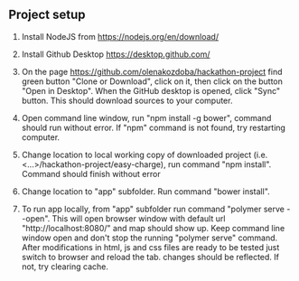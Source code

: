 ## Project setup

1. Install NodeJS from https://nodejs.org/en/download/

2. Install Github Desktop https://desktop.github.com/

3. On the page https://github.com/olenakozdoba/hackathon-project find green button "Clone or Download", click on it, then 
click on the button "Open in Desktop". When the GitHub desktop is opened, click "Sync" button. This should download sources to your computer.

4. Open command line window, run "npm install -g bower", command should run without error. If "npm" command is not found, try restarting computer. 

5. Change location to local working copy of downloaded project (i.e. <...>/hackathon-project/easy-charge), run command "npm install". Command should finish without error

6. Change location to "app" subfolder. Run command "bower install".

7. To run app locally, from "app" subfolder run command "polymer serve --open". This will open browser window with default url "http://localhost:8080/" and map should show up. Keep command line window open and don't stop the running "polymer serve" command. After modifications in html, js and css files are ready to be tested just switch to browser and reload the tab. changes should be reflected. If not, try clearing cache.



